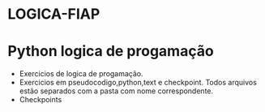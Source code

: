 # LOGICA-FIAP
# Python logica de progamação

- Exercicios de logica de progamação.
- Exercicios em pseudocodigo,python,text e checkpoint. Todos arquivos estão separados com a pasta com nome correspondente.
- Checkpoints
